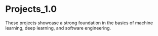 # Projects_1.0
These projects showcase a strong foundation in the basics of machine learning, deep learning, and software engineering.
